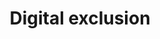 ---
layout: tactic

title:  "Digital exclusion"
tags: 
t-sort: "Dark Tactic"
t-type: "Unsustainable Pattern"
categories: edge-computing
t-description: "Digital exclusion happens when new technology that requires advanced or new infrastructure or devices is not going to be available for all, thus preventing a part of the target end users (either in different countries or inside the same country) to get access to services. The complexity of computing at the edge makes it increasingly difficult for edge providers to plan for and provision resources to meet the ongoing dramatic growth in demand. A strategy often adopted by edge providers is to focus only on a part of the potential users, typically those bringing highest revenues, hence widening the digital divide and contributing to a society that is socially unsustainable."
t-participant: "edge-provider, government"
t-artifact: "Technology or specific services requiring specific HW/SW - depending on the type of exclusion"
t-context: "Deployment and normal operation"
t-feature: "Service users are excluded from"
t-intent: "Excluding part of end users because of difficulties to access/use services"
t-intentmeasure: "Number of people excluded from services (different metrics depending on category)"
t-countermeasure: "Make trade-offs between the benefits of edge computing like reducing latency and energy consumption, and the investments needed to avoid digital exclusion. For example, in healthcare personalized home-care (hence at the edge) is meant to learn the profile of the patient and adapt for usability."
t-source: "*The Dark Side of Cloud and Edge Computing* by Klervie Toczé, Maël Madon, Muriel Garcia and Patricia Lago"
t-source-doi: "https://doi.org/10.21428/bf6fb269.9422c084"
t-diagram: "models-digital_exclusion.png"
---
